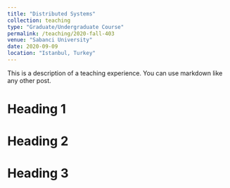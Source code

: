 ```yaml
---
title: "Distributed Systems"
collection: teaching
type: "Graduate/Undergraduate Course"
permalink: /teaching/2020-fall-403
venue: "Sabanci University"
date: 2020-09-09
location: "Istanbul, Turkey"
---
```


This is a description of a teaching experience. You can use markdown like any other post.

Heading 1
======

Heading 2
======

Heading 3
======